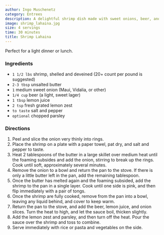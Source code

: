 ```yaml
---
author: Ingo Muschenetz
category: Entrees
description: A delightful shrimp dish made with sweet onions, beer, and lemon zest.
image: shrimp_lahaina.jpg
size: 4 servings
time: 30 minutes
title: Shrimp Lahaina
---
```


Perfect for a light dinner or lunch.

### Ingredients

* `1 1/2 lbs` shrimp, shelled and deveined (20+ count per pound is suggested)
* `2-3 tbsp` unsalted butter
* `1` medium sweet onion (Maui, Vidalia, or other)
* `1/4 cup` beer (a light, sweet lager)
* `1 tbsp` lemon juice
* `2 tsp` fresh grated lemon zest
* `to taste` salt and pepper
* `optional` chopped parsley

### Directions

1. Peel and slice the onion very thinly into rings. 
2. Place the shrimp on a plate with a paper towel, pat dry, and salt and pepper to taste. 
3. Heat 2 tablespoons of the butter in a large skillet over medium heat until the foaming subsides and add the onion, stirring to break up the rings. Cook until soft, approximately several minutes. 
4. Remove the onion to a bowl and return the pan to the stove. If there is only a little butter left in the pan, add the remaining tablespoon.
5. Once the butter has melted again and the foaming subsided, add the shrimp to the pan in a single layer. Cook until one side is pink, and then flip immediately with a pair of tongs. 
6. Once the shrimp are fully cooked, remove from the pan into a bowl, leaving any liquid behind, and cover to keep warm.
7. Return the pan to the stove, and add the beer, lemon juice, and onion slices. Turn the heat to high, and let the sauce boil, thicken slightly. 
8. Add the lemon zest and parsley, and then turn off the heat. Pour the sauce over the shrimp and toss to combine. 
9. Serve immediately with rice or pasta and vegetables on the side.